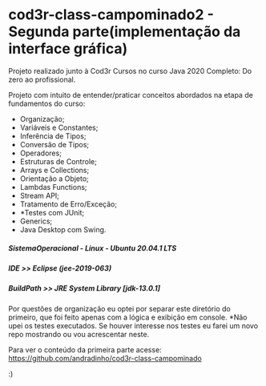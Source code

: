 # cod3r-class-campominado2 - Segunda parte(implementação da interface gráfica)

Projeto realizado junto à Cod3r Cursos no curso Java 2020 Completo: Do zero ao profissional.

Projeto com intuito de entender/praticar conceitos abordados na etapa de fundamentos do curso:
  - Organização;
  - Variáveis e Constantes;
  - Inferência de Tipos;
  - Conversão de Tipos;
  - Operadores;
  - Estruturas de Controle;
  - Arrays e Collections;
  - Orientação a Objeto;
  - Lambdas Functions;
  - Stream API;
  - Tratamento de Erro/Exceção;
  - *Testes com JUnit;
  - Generics;
  - Java Desktop com Swing.
  
##### SistemaOperacional - Linux - Ubuntu 20.04.1 LTS
##### IDE >> Eclipse (jee-2019-063)
##### BuildPath >> JRE System Library [jdk-13.0.1]

Por questões de organização eu optei por separar este diretório do primeiro,
que foi feito apenas com a lógica e exibição em console.
*Não upei os testes executados. Se houver interesse nos testes eu farei um
novo repo mostrando ou vou acrescentar neste.

Para ver o conteúdo da primeira parte acesse: https://github.com/andradinho/cod3r-class-campominado

:)
